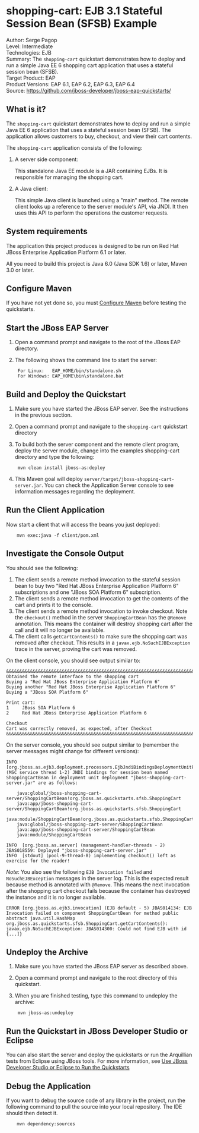 shopping-cart: EJB 3.1 Stateful Session Bean (SFSB) Example 
=====================================
Author: Serge Pagop  
Level: Intermediate  
Technologies: EJB  
Summary: The `shopping-cart` quickstart demonstrates how to deploy and run a simple Java EE 6 shopping cart application that uses a stateful session bean (SFSB).   
Target Product: EAP  
Product Versions: EAP 6.1, EAP 6.2, EAP 6.3, EAP 6.4  
Source: <https://github.com/jboss-developer/jboss-eap-quickstarts/>  

What is it?
-----------

The `shopping-cart` quickstart demonstrates how to deploy and run a simple Java EE 6 application that uses a stateful session bean (SFSB). The application allows customers to buy, checkout, and view their cart contents. 

The `shopping-cart` application consists of the following:

1. A server side component:

    This standalone Java EE module is a JAR containing EJBs. It is responsible for managing the shopping cart.
2. A Java client:

    This simple Java client is launched using a "main" method. The remote client looks up a reference to the server module's API, via JNDI. It then uses this API to perform the operations the customer requests.


System requirements
-------------------

The application this project produces is designed to be run on Red Hat JBoss Enterprise Application Platform 6.1 or later. 

All you need to build this project is Java 6.0 (Java SDK 1.6) or later, Maven 3.0 or later.

 
Configure Maven
---------------

If you have not yet done so, you must [Configure Maven](https://github.com/jboss-developer/jboss-developer-shared-resources/blob/master/guides/CONFIGURE_MAVEN.md#configure-maven-to-build-and-deploy-the-quickstarts) before testing the quickstarts.


Start the JBoss EAP Server
-------------------------

1. Open a command prompt and navigate to the root of the JBoss EAP directory.
2. The following shows the command line to start the server:

        For Linux:   EAP_HOME/bin/standalone.sh
        For Windows: EAP_HOME\bin\standalone.bat

 
Build and Deploy the Quickstart
-------------------------

1. Make sure you have started the JBoss EAP server. See the instructions in the previous section.

2. Open a command prompt and navigate to the `shopping-cart` quickstart directory
3. To build both the server component and the remote client program, deploy the server module, change into the examples shopping-cart directory and type the following:

        mvn clean install jboss-as:deploy 
4. This Maven goal will deploy `server/target/jboss-shopping-cart-server.jar`. You can check the Application Server console to see information messages regarding the deployment.


Run the Client Application
------------------------

Now start a client that will access the beans you just deployed:

        mvn exec:java -f client/pom.xml 

Investigate the Console Output
-------------------------------

You should see the following: 

1. The client sends a remote method invocation to the stateful session bean to buy two "Red Hat JBoss Enterprise Application Platform 6" subscriptions and one "JBoss SOA Platform 6" subscription.
2. The client sends a remote method invocation to get the contents of the cart and prints it to the console.
3. The client sends a remote method invocation to invoke checkout. Note the `checkout()` method in the server `ShoppingCartBean` has the `@Remove` annotation. This means the container will destroy shopping cart after the call and it will no longer be available. 
4. The client calls `getCartContents()` to make sure the shopping cart was removed after checkout. This results in a `javax.ejb.NoSuchEJBException` trace in the server, proving the cart was removed.

On the client console, you should see output similar to:

    &&&&&&&&&&&&&&&&&&&&&&&&&&&&&&&&&&&&&&&&&&&&&&&&&&&&&&&&&&&&&&&&&&&&&&&&&&&&&&&&
    Obtained the remote interface to the shopping cart
    Buying a "Red Hat JBoss Enterprise Application Platform 6"
    Buying another "Red Hat JBoss Enterprise Application Platform 6"
    Buying a "JBoss SOA Platform 6"
    
    Print cart:
    1     JBoss SOA Platform 6
    2     Red Hat JBoss Enterprise Application Platform 6
    
    Checkout
    Cart was correctly removed, as expected, after Checkout
    &&&&&&&&&&&&&&&&&&&&&&&&&&&&&&&&&&&&&&&&&&&&&&&&&&&&&&&&&&&&&&&&&&&&&&&&&&&&&&&&


On the server console, you should see output similar to (remember the server messages might change for different versions):

    INFO  [org.jboss.as.ejb3.deployment.processors.EjbJndiBindingsDeploymentUnitProcessor] (MSC service thread 1-2) JNDI bindings for session bean named ShoppingCartBean in deployment unit deployment "jboss-shopping-cart-server.jar" are as follows:

    	java:global/jboss-shopping-cart-server/ShoppingCartBean!org.jboss.as.quickstarts.sfsb.ShoppingCart
    	java:app/jboss-shopping-cart-server/ShoppingCartBean!org.jboss.as.quickstarts.sfsb.ShoppingCart
    	java:module/ShoppingCartBean!org.jboss.as.quickstarts.sfsb.ShoppingCart
    	java:global/jboss-shopping-cart-server/ShoppingCartBean
    	java:app/jboss-shopping-cart-server/ShoppingCartBean
    	java:module/ShoppingCartBean

    INFO  [org.jboss.as.server] (management-handler-threads - 2) JBAS018559: Deployed "jboss-shopping-cart-server.jar"
    INFO  [stdout] (pool-9-thread-8) implementing checkout() left as exercise for the reader!
    
_Note_: You also see the following `EJB Invocation failed` and `NoSuchEJBException` messages in the server log. This is the expected result because method is annotated with `@Remove`. This means the next invocation after the shopping cart checkout fails because the container has destroyed the instance and it is no longer available.
    
    ERROR [org.jboss.as.ejb3.invocation] (EJB default - 5) JBAS014134: EJB Invocation failed on component ShoppingCartBean for method public abstract java.util.HashMap org.jboss.as.quickstarts.sfsb.ShoppingCart.getCartContents(): javax.ejb.NoSuchEJBException: JBAS014300: Could not find EJB with id {...]}


Undeploy the Archive
--------------------

1. Make sure you have started the JBoss EAP server as described above.
2. Open a command prompt and navigate to the root directory of this quickstart.
3. When you are finished testing, type this command to undeploy the archive:

        mvn jboss-as:undeploy


Run the Quickstart in JBoss Developer Studio or Eclipse
-------------------------------------
You can also start the server and deploy the quickstarts or run the Arquillian tests from Eclipse using JBoss tools. For more information, see [Use JBoss Developer Studio or Eclipse to Run the Quickstarts](https://github.com/jboss-developer/jboss-developer-shared-resources/blob/master/guides/USE_JBDS.md#use-jboss-developer-studio-or-eclipse-to-run-the-quickstarts) 


Debug the Application
---------------------

If you want to debug the source code of any library in the project, run the following command to pull the source into your local repository. The IDE should then detect it.

        mvn dependency:sources

